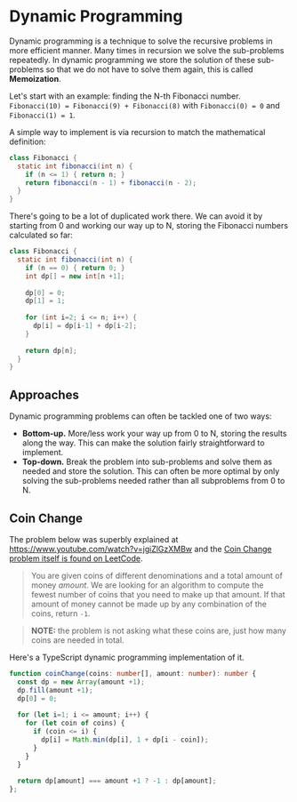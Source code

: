 # Dynamic Programming
Dynamic programming is a technique to solve the recursive problems in more efficient manner. Many times in recursion we solve the sub-problems repeatedly.
In dynamic programming we store the solution of these sub-problems so that we do not have to solve them again, this is called **Memoization**.

Let's start with an example: finding the N-th Fibonacci number.
`Fibonacci(10) = Fibonacci(9) + Fibonacci(8)` with `Fibonacci(0) = 0` and `Fibonacci(1) = 1`.

A simple way to implement is via recursion to match the mathematical definition:
```java
class Fibonacci {
  static int fibonacci(int n) {
    if (n <= 1) { return n; }
    return fibonacci(n - 1) + fibonacci(n - 2);
  }
}
```

There's going to be a lot of duplicated work there. We can avoid it by starting from 0 and working our way up to N, storing the Fibonacci
numbers calculated so far:
```java
class Fibonacci {
  static int fibonacci(int n) {
    if (n == 0) { return 0; }
    int dp[] = new int[n +1];
    
    dp[0] = 0;
    dp[1] = 1;
    
    for (int i=2; i <= n; i++) {
      dp[i] = dp[i-1] + dp[i-2];
    }
    
    return dp[n];  
  }
}
```

## Approaches
Dynamic programming problems can often be tackled one of two ways:
* **Bottom-up.** More/less work your way up from 0 to N, storing the results along the way. This can make the solution fairly straightforward to implement.
* **Top-down.** Break the problem into sub-problems and solve them as needed and store the solution. This can often be more optimal by only solving the
sub-problems needed rather than all subproblems from 0 to N.

## Coin Change
The problem below was superbly explained at https://www.youtube.com/watch?v=jgiZlGzXMBw and the [Coin Change problem itself is found on
LeetCode](https://leetcode.com/problems/coin-change/).

> You are given coins of different denominations and a total amount of money *amount*.
> We are looking for an algorithm to compute the fewest number of coins that you need to make up that amount.
> If that amount of money cannot be made up by any combination of the coins, return `-1`.

> **NOTE:** the problem is not asking what these coins are, just how many coins are needed in total.

Here's a TypeScript dynamic programming implementation of it. 
```typescript
function coinChange(coins: number[], amount: number): number {
  const dp = new Array(amount +1);
  dp.fill(amount +1);
  dp[0] = 0;
  
  for (let i=1; i <= amount; i++) {
    for (let coin of coins) {
      if (coin <= i) {
        dp[i] = Math.min(dp[i], 1 + dp[i - coin]);
      }
    }
  }
  
  return dp[amount] === amount +1 ? -1 : dp[amount];
};
```
